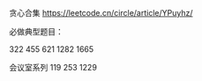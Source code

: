 

贪心合集
https://leetcode.cn/circle/article/YPuyhz/

必做典型题目：

322
455
621
1282
1665

会议室系列
119
253
1229






